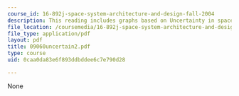 ```yaml
---
course_id: 16-892j-space-system-architecture-and-design-fall-2004
description: This reading includes graphs based on Uncertainty in space systems.
file_location: /coursemedia/16-892j-space-system-architecture-and-design-fall-2004/0caa0da83e6f893ddbddee6c7e790d28_09060uncertain2.pdf
file_type: application/pdf
layout: pdf
title: 09060uncertain2.pdf
type: course
uid: 0caa0da83e6f893ddbddee6c7e790d28

---
```

None